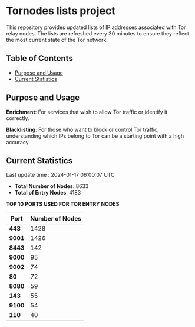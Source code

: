 # Tornodes lists project

This repository provides updated lists of IP addresses associated with Tor relay nodes. The lists are refreshed every 30 minutes to ensure they reflect the most current state of the Tor network.

## Table of Contents

- [Purpose and Usage](#purpose-and-usage)
- [Current Statistics](#current-statistics)


## Purpose and Usage

**Enrichment**: For services that wish to allow Tor traffic or identify it correctly.

**Blacklisting**: For those who want to block or control Tor traffic, understanding which IPs belong to Tor can be a starting point with a high accuracy.

## Current Statistics

Last update time : 2024-01-17 06:00:07 UTC

- **Total Number of Nodes**: 8633
- **Total of Entry Nodes**: 4183

**TOP 10 PORTS USED FOR TOR ENTRY NODES**

| **Port** | **Number of Nodes** |
|------|-----------------|
| **443**   | 1428  |
| **9001**   | 1426  |
| **8443**   | 142  |
| **9000**   | 95  |
| **9002**   | 74  |
| **80**   | 72  |
| **8080**   | 59  |
| **143**   | 55  |
| **9100**   | 54  |
| **110**   | 40  |

